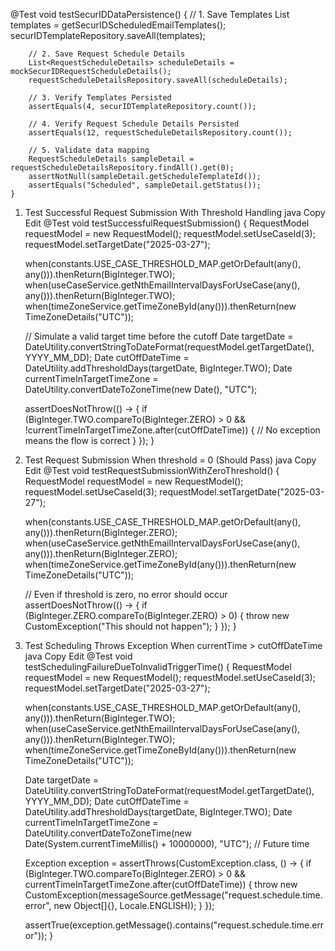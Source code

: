  @Test
    void testSecurIDDataPersistence() {
        // 1. Save Templates
        List<SecurIDScheduledEmailTemplate> templates = getSecurIDScheduledEmailTemplates();
        securIDTemplateRepository.saveAll(templates);

        // 2. Save Request Schedule Details
        List<RequestScheduleDetails> scheduleDetails = mockSecurIDRequestScheduleDetails();
        requestScheduleDetailsRepository.saveAll(scheduleDetails);

        // 3. Verify Templates Persisted
        assertEquals(4, securIDTemplateRepository.count());

        // 4. Verify Request Schedule Details Persisted
        assertEquals(12, requestScheduleDetailsRepository.count());

        // 5. Validate data mapping
        RequestScheduleDetails sampleDetail = requestScheduleDetailsRepository.findAll().get(0);
        assertNotNull(sampleDetail.getScheduleTemplateId());
        assertEquals("Scheduled", sampleDetail.getStatus());
    }

1. Test Successful Request Submission With Threshold Handling
java
Copy
Edit
@Test
void testSuccessfulRequestSubmission() {
    RequestModel requestModel = new RequestModel();
    requestModel.setUseCaseId(3);
    requestModel.setTargetDate("2025-03-27");

    when(constants.USE_CASE_THRESHOLD_MAP.getOrDefault(any(), any())).thenReturn(BigInteger.TWO);
    when(useCaseService.getNthEmailIntervalDaysForUseCase(any(), any())).thenReturn(BigInteger.TWO);
    when(timeZoneService.getTimeZoneById(any())).thenReturn(new TimeZoneDetails("UTC"));

    // Simulate a valid target time before the cutoff
    Date targetDate = DateUtility.convertStringToDateFormat(requestModel.getTargetDate(), YYYY_MM_DD);
    Date cutOffDateTime = DateUtility.addThresholdDays(targetDate, BigInteger.TWO);
    Date currentTimeInTargetTimeZone = DateUtility.convertDateToZoneTime(new Date(), "UTC");

    assertDoesNotThrow(() -> {
        if (BigInteger.TWO.compareTo(BigInteger.ZERO) > 0 && !currentTimeInTargetTimeZone.after(cutOffDateTime)) {
            // No exception means the flow is correct
        }
    });
}

2. Test Request Submission When threshold = 0 (Should Pass)
java
Copy
Edit
@Test
void testRequestSubmissionWithZeroThreshold() {
    RequestModel requestModel = new RequestModel();
    requestModel.setUseCaseId(3);
    requestModel.setTargetDate("2025-03-27");

    when(constants.USE_CASE_THRESHOLD_MAP.getOrDefault(any(), any())).thenReturn(BigInteger.ZERO);
    when(useCaseService.getNthEmailIntervalDaysForUseCase(any(), any())).thenReturn(BigInteger.ZERO);
    when(timeZoneService.getTimeZoneById(any())).thenReturn(new TimeZoneDetails("UTC"));

    // Even if threshold is zero, no error should occur
    assertDoesNotThrow(() -> {
        if (BigInteger.ZERO.compareTo(BigInteger.ZERO) > 0) {
            throw new CustomException("This should not happen");
        }
    });
}
3. Test Scheduling Throws Exception When currentTime > cutOffDateTime
java
Copy
Edit
@Test
void testSchedulingFailureDueToInvalidTriggerTime() {
    RequestModel requestModel = new RequestModel();
    requestModel.setUseCaseId(3);
    requestModel.setTargetDate("2025-03-27");

    when(constants.USE_CASE_THRESHOLD_MAP.getOrDefault(any(), any())).thenReturn(BigInteger.TWO);
    when(useCaseService.getNthEmailIntervalDaysForUseCase(any(), any())).thenReturn(BigInteger.TWO);
    when(timeZoneService.getTimeZoneById(any())).thenReturn(new TimeZoneDetails("UTC"));

    Date targetDate = DateUtility.convertStringToDateFormat(requestModel.getTargetDate(), YYYY_MM_DD);
    Date cutOffDateTime = DateUtility.addThresholdDays(targetDate, BigInteger.TWO);
    Date currentTimeInTargetTimeZone = DateUtility.convertDateToZoneTime(new Date(System.currentTimeMillis() + 10000000), "UTC"); // Future time

    Exception exception = assertThrows(CustomException.class, () -> {
        if (BigInteger.TWO.compareTo(BigInteger.ZERO) > 0 && currentTimeInTargetTimeZone.after(cutOffDateTime)) {
            throw new CustomException(messageSource.getMessage("request.schedule.time.error", new Object[]{}, Locale.ENGLISH));
        }
    });

    assertTrue(exception.getMessage().contains("request.schedule.time.error"));
}
